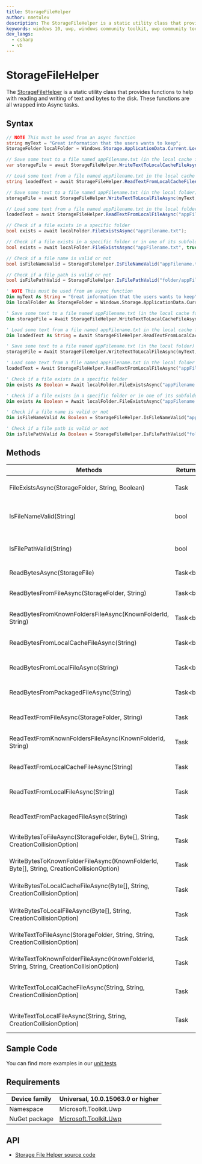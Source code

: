 ```yaml
---
title: StorageFileHelper
author: nmetulev
description: The StorageFileHelper is a static utility class that provides functions to help with reading and writing of text and bytes to the disk.  These functions are all wrapped into Async tasks.
keywords: windows 10, uwp, windows community toolkit, uwp community toolkit, uwp toolkit, StorageFileHelper
dev_langs:
  - csharp
  - vb
---
```


# StorageFileHelper

The [StorageFileHelper](https://docs.microsoft.com/dotnet/api/microsoft.toolkit.uwp.helpers.storagefilehelper) is a static utility class that provides functions to help with reading and writing of text and bytes to the disk.  These functions are all wrapped into Async tasks.

## Syntax

```csharp
// NOTE This must be used from an async function
string myText = "Great information that the users wants to keep";
StorageFolder localFolder = Windows.Storage.ApplicationData.Current.LocalFolder;

// Save some text to a file named appFilename.txt (in the local cache folder)
var storageFile = await StorageFileHelper.WriteTextToLocalCacheFileAsync(myText, "appFilename.txt");

// Load some text from a file named appFilename.txt in the local cache folder	
string loadedText = await StorageFileHelper.ReadTextFromLocalCacheFileAsync("appFilename.txt");

// Save some text to a file named appFilename.txt (in the local folder)
storageFile = await StorageFileHelper.WriteTextToLocalFileAsync(myText, "appFilename.txt");

// Load some text from a file named appFilename.txt in the local folder	
loadedText = await StorageFileHelper.ReadTextFromLocalFileAsync("appFilename.txt");

// Check if a file exists in a specific folder
bool exists = await localFolder.FileExistsAsync("appFilename.txt");

// Check if a file exists in a specific folder or in one of its subfolders
bool exists = await localFolder.FileExistsAsync("appFilename.txt", true);

// Check if a file name is valid or not
bool isFileNameValid = StorageFileHelper.IsFileNameValid("appFilename.txt");

// Check if a file path is valid or not
bool isFilePathValid = StorageFileHelper.IsFilePathValid("folder/appFilename.txt");
```
```vb
' NOTE This must be used from an async function
Dim myText As String = "Great information that the users wants to keep"
Dim localFolder As StorageFolder = Windows.Storage.ApplicationData.Current.LocalFolder

' Save some text to a file named appFilename.txt (in the local cache folder)
Dim storageFile = Await StorageFileHelper.WriteTextToLocalCacheFileAsync(myText, "appFilename.txt")

' Load some text from a file named appFilename.txt in the local cache folder	
Dim loadedText As String = Await StorageFileHelper.ReadTextFromLocalCacheFileAsync("appFilename.txt")

' Save some text to a file named appFilename.txt (in the local folder)
storageFile = Await StorageFileHelper.WriteTextToLocalFileAsync(myText, "appFilename.txt")

' Load some text from a file named appFilename.txt in the local folder	
loadedText = Await StorageFileHelper.ReadTextFromLocalFileAsync("appFilename.txt")

' Check if a file exists in a specific folder
Dim exists As Boolean = Await localFolder.FileExistsAsync("appFilename.txt")

' Check if a file exists in a specific folder or in one of its subfolders
Dim exists As Boolean = Await localFolder.FileExistsAsync("appFilename.txt", True)

' Check if a file name is valid or not
Dim isFileNameValid As Boolean = StorageFileHelper.IsFileNameValid("appFilename.txt")

' Check if a file path is valid or not
Dim isFilePathValid As Boolean = StorageFileHelper.IsFilePathValid("folder/appFilename.txt")
```

## Methods

| Methods | Return Type | Description |
| -- | -- | -- |
| FileExistsAsync(StorageFolder, String, Boolean) | Task<bool> | Gets a value indicating whether a file exists in the current folder |
| IsFileNameValid(String) | bool | Gets a value indicating whether a filename is correct or not using the Storage feature |
| IsFilePathValid(String) | bool | Gets a value indicating whether a file path is correct or not using the Storage feature |
| ReadBytesAsync(StorageFile) | Task<byte[]> | Gets an array of bytes from a `StorageFile` |
| ReadBytesFromFileAsync(StorageFolder, String) | Task<byte[]> | Gets an array of bytes from a `StorageFile` located in the given `StorageFolder` |
| ReadBytesFromKnownFoldersFileAsync(KnownFolderId, String) | Task<byte[]> | Gets an array of bytes from a `StorageFile` located in a well known folder |
| ReadBytesFromLocalCacheFileAsync(String) | Task<byte[]> | Gets an array of bytes from a `StorageFile` located in the application local cache folder |
| ReadBytesFromLocalFileAsync(String) | Task<byte[]> | Gets an array of bytes from a `StorageFile` located in the application local folder |
| ReadBytesFromPackagedFileAsync(String) | Task<byte[]> | Gets an array of bytes from a `StorageFile` located in the application installation folder |
| ReadTextFromFileAsync(StorageFolder, String) | Task<string> | Gets a string value from a `StorageFile` located in the given `StorageFolder` |
| ReadTextFromKnownFoldersFileAsync(KnownFolderId, String) | Task<string> | Gets a string value from a `StorageFile` located in a well known folder |
| ReadTextFromLocalCacheFileAsync(String) | Task<string> | Gets a string value from a `StorageFile` located in the application local cache folder |
| ReadTextFromLocalFileAsync(String) | Task<string> | Gets a string value from a `StorageFile` located in the application local folder |
| ReadTextFromPackagedFileAsync(String) | Task<string> | Gets a string value from a `StorageFile` located in the application installation folder |
| WriteBytesToFileAsync(StorageFolder, Byte[], String, CreationCollisionOption) | Task<StorageFile> | Saves an array of bytes to a `StorageFile` in the given `StorageFolder` |
| WriteBytesToKnownFolderFileAsync(KnownFolderId, Byte[], String, CreationCollisionOption) | Task<StorageFile> | Saves an array of bytes to a `StorageFile` to well known folder |
| WriteBytesToLocalCacheFileAsync(Byte[], String, CreationCollisionOption) | Task<StorageFile> | Saves an array of bytes to a `StorageFile` to application local cache folder |
| WriteBytesToLocalFileAsync(Byte[], String, CreationCollisionOption) | Task<StorageFile> | Saves an array of bytes to a `StorageFile` to application local folder |
| WriteTextToFileAsync(StorageFolder, String, String, CreationCollisionOption) | Task<StorageFile> | Saves a string value to a `StorageFile` in the given `StorageFolder` |
| WriteTextToKnownFolderFileAsync(KnownFolderId, String, String, CreationCollisionOption) | Task<StorageFile> | Saves a string value to a Windows.Storage.StorageFile in well known folder |
| WriteTextToLocalCacheFileAsync(String, String, CreationCollisionOption) | Task<StorageFile> | Saves a string value to a Windows.Storage.StorageFile in application local cache folder |
| WriteTextToLocalFileAsync(String, String, CreationCollisionOption) | Task<StorageFile> | Saves a string value to a Windows.Storage.StorageFile in application local folder |

## Sample Code

You can find more examples in our [unit tests](https://github.com/Microsoft/WindowsCommunityToolkit//blob/master/UnitTests/Helpers/Test_StorageFileHelper.cs)

## Requirements

| Device family | Universal, 10.0.15063.0 or higher |
| --- | --- |
| Namespace | Microsoft.Toolkit.Uwp |
| NuGet package | [Microsoft.Toolkit.Uwp](https://www.nuget.org/packages/Microsoft.Toolkit.Uwp/) |

## API

* [Storage File Helper source code](https://github.com/Microsoft/WindowsCommunityToolkit//blob/master/Microsoft.Toolkit.Uwp/Helpers/StorageFileHelper.cs)
